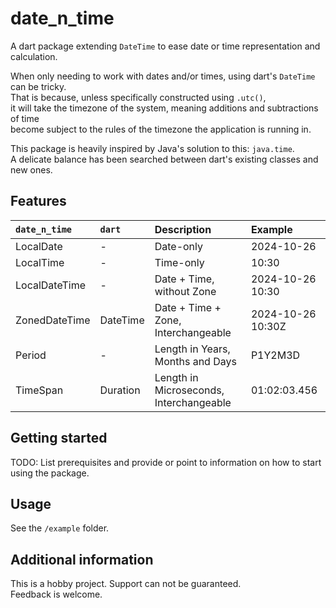 # date_n_time

A dart package extending `DateTime` to ease date or time representation and calculation.

When only needing to work with dates and/or times, using dart's `DateTime` can be tricky.  
That is because, unless specifically constructed using `.utc()`,  
it will take the timezone of the system, meaning additions and subtractions of time  
become subject to the rules of the timezone the application is running in.

This package is heavily inspired by Java's solution to this: `java.time`.  
A delicate balance has been searched between dart's existing classes and new ones.

## Features

| `date_n_time` | `dart`   | Description                             | Example           |
| :------------ | :------- | :-------------------------------------- | :---------------- |
| LocalDate     | -        | Date-only                               | 2024-10-26        |
| LocalTime     | -        | Time-only                               | 10:30             |
| LocalDateTime | -        | Date + Time, without Zone               | 2024-10-26 10:30  |
| ZonedDateTime | DateTime | Date + Time + Zone, Interchangeable     | 2024-10-26 10:30Z |
| Period        | -        | Length in Years, Months and Days        | P1Y2M3D           |
| TimeSpan      | Duration | Length in Microseconds, Interchangeable | 01:02:03.456      |

## Getting started

TODO: List prerequisites and provide or point to information on how to
start using the package.

## Usage

See the `/example` folder.

## Additional information

This is a hobby project. Support can not be guaranteed.  
Feedback is welcome.

